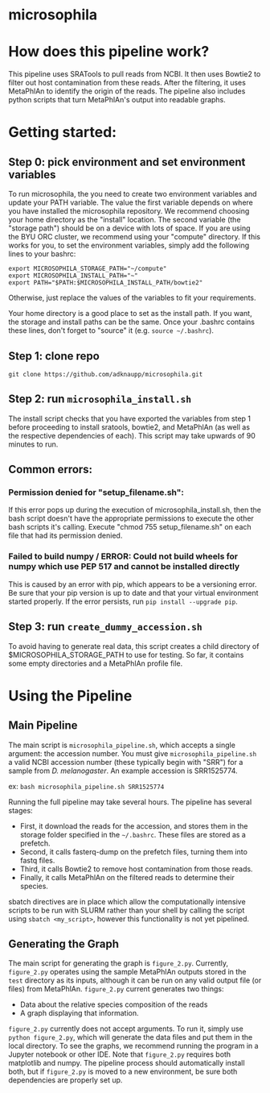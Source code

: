 # microsophila

# How does this pipeline work?

This pipeline uses SRATools to pull reads from NCBI. It then uses Bowtie2 to filter out host contamination from these reads. After the filtering, it uses MetaPhlAn to identify the origin of the reads. The pipeline also includes python scripts that turn MetaPhlAn's output into readable graphs. 

# Getting started:

## Step 0: pick environment and set environment variables

To run microsophila, the you need to create two environment variables and update your PATH variable. The value the first variable depends on where you have installed the microsophila repository. We recommend choosing your home directory as the "install" location. The second variable (the "storage path") should be on a device with lots of space. If you are using the BYU ORC cluster, we recommend using your "compute" directory. If this works for you, to set the environment variables, simply add the following lines to your bashrc:  
```
export MICROSOPHILA_STORAGE_PATH="~/compute"  
export MICROSOPHILA_INSTALL_PATH="~"  
export PATH="$PATH:$MICROSOPHILA_INSTALL_PATH/bowtie2"  
```
Otherwise, just replace the values of the variables to fit your requirements.  

Your home directory is a good place to set as the install path. If you want, the storage and install paths can be the same. Once your .bashrc contains these lines, don't forget to "source" it (e.g. `source ~/.bashrc`).

## Step 1: clone repo
```
git clone https://github.com/adknaupp/microsophila.git
```
## Step 2: run `microsophila_install.sh`

The install script checks that you have exported the variables from step 1 before proceeding to install sratools, bowtie2, and MetaPhlAn (as well as the respective dependencies of each). This script may take upwards of 90 minutes to run.

## Common errors:

### Permission denied for "setup_filename.sh":

If this error pops up during the execution of microsophila_install.sh, then the bash script doesn't have the appropriate permissions to execute the other bash scripts it's calling. Execute "chmod 755 setup_filename.sh" on each file that had its permission denied.

### Failed to build numpy / ERROR: Could not build wheels for numpy which use PEP 517 and cannot be installed directly

This is caused by an error with pip, which appears to be a versioning error. Be sure that your pip version is up to date and that your virtual environment started properly. If the error persists, run `pip install --upgrade pip`.

## Step 3: run `create_dummy_accession.sh`

To avoid having to generate real data, this script creates a child directory of $MICROSOPHILA_STORAGE_PATH to use for testing. So far, it contains some empty directories and a MetaPhlAn profile file.

# Using the Pipeline

## Main Pipeline

The main script is `microsophila_pipeline.sh`, which accepts a single argument: the accession number. You must give `microsophila_pipeline.sh` a valid NCBI accession number (these typically begin with "SRR") for a sample from *D. melanogaster*. An example accession is SRR1525774.

ex: `bash microsophila_pipeline.sh SRR1525774`

Running the full pipeline may take several hours. The pipeline has several stages:
* First, it download the reads for the accession, and stores them in the storage folder specified in the `~/.bashrc`. These files are stored as a prefetch.
* Second, it calls fasterq-dump on the prefetch files, turning them into fastq files.
* Third, it calls Bowtie2 to remove host contamination from those reads.
* Finally, it calls MetaPhlAn on the filtered reads to determine their species.

sbatch directives are in place which allow the computationally intensive scripts to be run with SLURM rather than your shell by calling the script using `sbatch <my_script>`, however this functionality is not yet pipelined.

## Generating the Graph

The main script for generating the graph is `figure_2.py`. Currently, `figure_2.py` operates using the sample MetaPhlAn outputs stored in the `test` directory as its inputs, although it can be run on any valid output file (or files) from MetaPhlAn. `figure_2.py` current generates two things:

* Data about the relative species composition of the reads
* A graph displaying that information.

`figure_2.py` currently does not accept arguments. To run it, simply use `python figure_2.py`, which will generate the data files and put them in the local directory. To see the graphs, we recommend running the program in a Jupyter notebook or other IDE. Note that `figure_2.py` requires both matplotlib and numpy. The pipeline process should automatically install both, but if `figure_2.py` is moved to a new environment, be sure both dependencies are properly set up.
